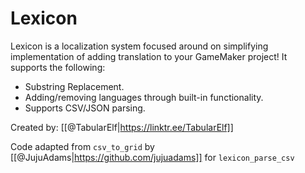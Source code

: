 # Lexicon

Lexicon is a localization system focused around on simplifying implementation of adding translation to your GameMaker project!
It supports the following:

* Substring Replacement.
* Adding/removing languages through built-in functionality.
* Supports CSV/JSON parsing.

Created by: [[@TabularElf|https://linktr.ee/TabularElf]] 

Code adapted from `csv_to_grid` by [[@JujuAdams|https://github.com/jujuadams]] for `lexicon_parse_csv`
